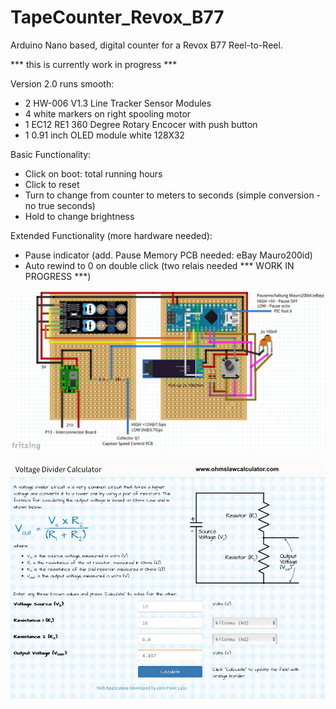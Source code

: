 # TapeCounter_Revox_B77
Arduino Nano based, digital counter for a Revox B77 Reel-to-Reel.

*** this is currently work in progress ***

Version 2.0 runs smooth:
- 2 HW-006 V1.3 Line Tracker Sensor Modules
- 4 white markers on right spooling motor
- 1 EC12 RE1 360 Degree Rotary Encocer with push button
- 1 0.91 inch OLED module white 128X32

Basic Functionality:
- Click on boot: total running hours
- Click to reset
- Turn to change from counter to meters to seconds (simple conversion - no true seconds)
- Hold to change brightness

Extended Functionality (more hardware needed):
- Pause indicator (add. Pause Memory PCB needed: eBay Mauro200id)
- Auto rewind to 0 on double click (two relais needed *** WORK IN PROGRESS ***)

[![TapeCounter_Revox_B77](https://github.com/3KUdelta/TapeCounter_Revox_B77/blob/main/images/TapeCounterB77.png)](https://github.com/3KUdelta/TapeCounter_Revox_B77)

[![TapeCounter_Revox_B77](https://github.com/3KUdelta/TapeCounter_Revox_B77/blob/main/images/B77_voltage_divider_speed_pin.png)](https://github.com/3KUdelta/TapeCounter_Revox_B77)

